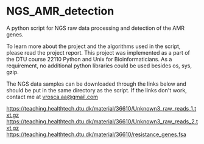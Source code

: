 # NGS_AMR_detection
A python script for NGS raw data processing and detection of the AMR genes.

To learn more about the project and the algorithms used in the script, please read the project report. This project was implemented as a part of the DTU course 22110 Python and Unix for Bioinformaticians. As a requirement, no additional python libraries could be used besides os, sys, gzip.

The NGS data samples can be downloaded through the links below and should be put in the same directory as the script. If the links don't work, contact me at vrosca.aa@gmail.com

https://teaching.healthtech.dtu.dk/material/36610/Unknown3_raw_reads_1.txt.gz
https://teaching.healthtech.dtu.dk/material/36610/Unknown3_raw_reads_2.txt.gz
https://teaching.healthtech.dtu.dk/material/36610/resistance_genes.fsa
